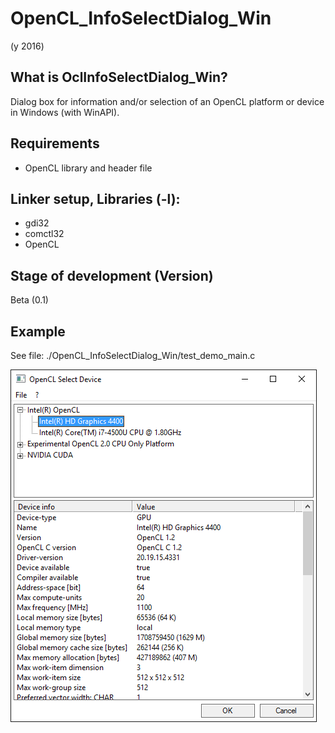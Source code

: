 # OpenCL_InfoSelectDialog_Win

(y 2016)

## What is OclInfoSelectDialog_Win?
Dialog box for information and/or selection of an OpenCL platform or device in Windows (with WinAPI).

## Requirements
* OpenCL library and header file

## Linker setup, Libraries (-l):
* gdi32
* comctl32
* OpenCL


## Stage of development (Version)
Beta (0.1)


## Example
See file:
./OpenCL_InfoSelectDialog_Win/test_demo_main.c

![OclInfoSelectDialog_Win Example 2](https://raw.githubusercontent.com/sasisusa/OpenCL_InfoSelectDialog_Win/master/OclInfoSelectDialog_Example2.png)
